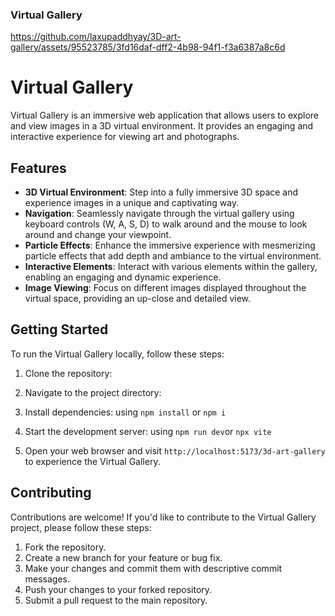 ### **<span style="text-align: center;">Virtual Gallery</span>**


https://github.com/laxupaddhyay/3D-art-gallery/assets/95523785/3fd16daf-dff2-4b98-94f1-f3a6387a8c6d


# Virtual Gallery

Virtual Gallery is an immersive web application that allows users to explore and view images in a 3D virtual environment.  It provides an engaging and interactive experience for viewing art and photographs.

## Features

- **3D Virtual Environment**: Step into a fully immersive 3D space and experience images in a unique and captivating way.
- **Navigation**: Seamlessly navigate through the virtual gallery using keyboard controls (W, A, S, D) to walk around and the mouse to look around and change your viewpoint.
- **Particle Effects**: Enhance the immersive experience with mesmerizing particle effects that add depth and ambiance to the virtual environment.
- **Interactive Elements**: Interact with various elements within the gallery, enabling an engaging and dynamic experience.
- **Image Viewing**: Focus on different images displayed throughout the virtual space, providing an up-close and detailed view.

## Getting Started

To run the Virtual Gallery locally, follow these steps:

1. Clone the repository:

2. Navigate to the project directory:

3. Install dependencies: using ` npm install ` or  ` npm i `

4. Start the development server:  using ` npm run dev `or `npx vite`

5. Open your web browser and visit `http://localhost:5173/3d-art-gallery` to experience the Virtual Gallery.

## Contributing

Contributions are welcome! If you'd like to contribute to the Virtual Gallery project, please follow these steps:

1. Fork the repository.
2. Create a new branch for your feature or bug fix.
3. Make your changes and commit them with descriptive commit messages.
4. Push your changes to your forked repository.
5. Submit a pull request to the main repository.

